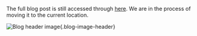 The full blog post is still accessed through [here](https://www.1onepsilon.com/single-post/2017/10/15/Some-Resources-for-Global-Math-Week). We are in the process of moving it to the current location.

![Blog header image](https://es-app.com/assets/dd2NUx.jpg){.blog-image-header}